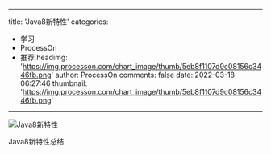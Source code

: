 
---
title: 'Java8新特性'
categories: 
 - 学习
 - ProcessOn
 - 推荐
headimg: 'https://img.processon.com/chart_image/thumb/5eb8f1107d9c08156c3446fb.png'
author: ProcessOn
comments: false
date: 2022-03-18 06:27:46
thumbnail: 'https://img.processon.com/chart_image/thumb/5eb8f1107d9c08156c3446fb.png'
---

<div>   
<img class="thumb" alt="Java8新特性" src="https://img.processon.com/chart_image/thumb/5eb8f1107d9c08156c3446fb.png" referrerpolicy="no-referrer">
<p>Java8新特性总结</p>  
</div>
            
